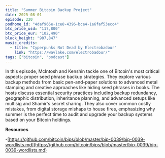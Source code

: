 ```yaml
---
title: "Summer Bitcoin Backup Project"
date: 2025-08-01
episode: 220
podhome_id: "4daf966e-1ce8-4396-bca4-1a6faf53ecc4"
btc_price_usd: "117,800"
btc_price_eur: "102,490"
block_height: "907,847"
music_credits:
  - title: "Cyperpunks Not Dead by Electrobadour"
    link: "https://wavlake.com/electrobadour/"
tags: ["bitcoin", "podcast"]
---
```

In this episode, McIntosh and Kenshin tackle one of Bitcoin's most critical aspects: proper seed phrase backup strategies. They explore various backup methods from basic pen-and-paper solutions to advanced metal stamping and creative approaches like hiding seed phrases in books. The hosts discuss essential security practices including backup redundancy, geographic distribution, inheritance planning, and advanced setups like multisig and Shamir's secret sharing. They also cover common costly mistakes, from digital storage mishaps to house fires, emphasizing why summer is the perfect time to audit and upgrade your backup systems based on your Bitcoin holdings.

**Resources**

-[https://github.com/bitcoin/bips/blob/master/bip-0039/bip-0039-wordlists.md](https://github.com/bitcoin/bips/blob/master/bip-0039/bip-0039-wordlists.md)
